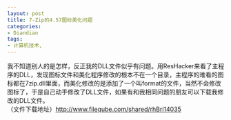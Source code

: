 ```yaml
---
layout: post
title: 7-Zip的4.57图标美化问题
categories:
- Diandian
tags:
- 计算机技术, 
---
```

我不知道别人的是怎样，反正我的DLL文件似乎有问题。用ResHacker来看了主程序的DLL，发现图标文件和美化程序修改的根本不在一个目录，主程序的难看的图标都在7zip.dll里面，而美化修改的是添加了一个叫format的文件，当然不会修改图标了，于是自己动手修改了DLL文件，如果有和我相同问题的朋友可以下载我修改的DLL文件。
<br />（文件下载地址）http://www.fileqube.com/shared/rhBri14035